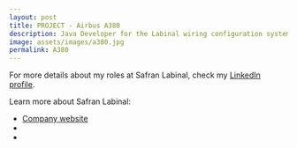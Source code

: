 ```yaml
---
layout: post
title: PROJECT - Airbus A380
description: Java Developer for the Labinal wiring configuration system
image: assets/images/a380.jpg
permalink: A380
---
```




For more details about my roles at Safran Labinal, check my <A href="https://www.linkedin.com/in/christophebenoist/">LinkedIn profile</A>.

Learn more about Safran Labinal:
- <a href="https://www.safran-electrical-power.com/">Company website</a>
- <a href=""></a>
- <a href=""></a>